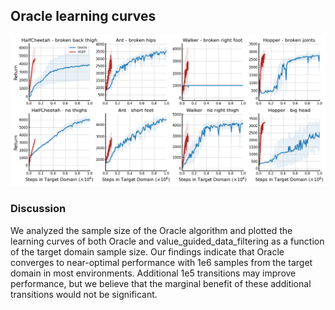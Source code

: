## Oracle learning curves


<div align="left">
  <img src="https://github.com/dfoakdancj/value_guided_data_filtering/blob/master/oracle_curves/LC_ablation_oracle.png?raw=true">
</div>


### Discussion

We analyzed the sample size of the Oracle algorithm and plotted the learning curves of both Oracle and value_guided_data_filtering as a function of the target domain sample size. Our findings indicate that Oracle converges to near-optimal performance with 1e6 samples from the target domain in most environments. Additional 1e5 transitions may improve performance, but we believe that the marginal benefit of these additional transitions would not be significant.